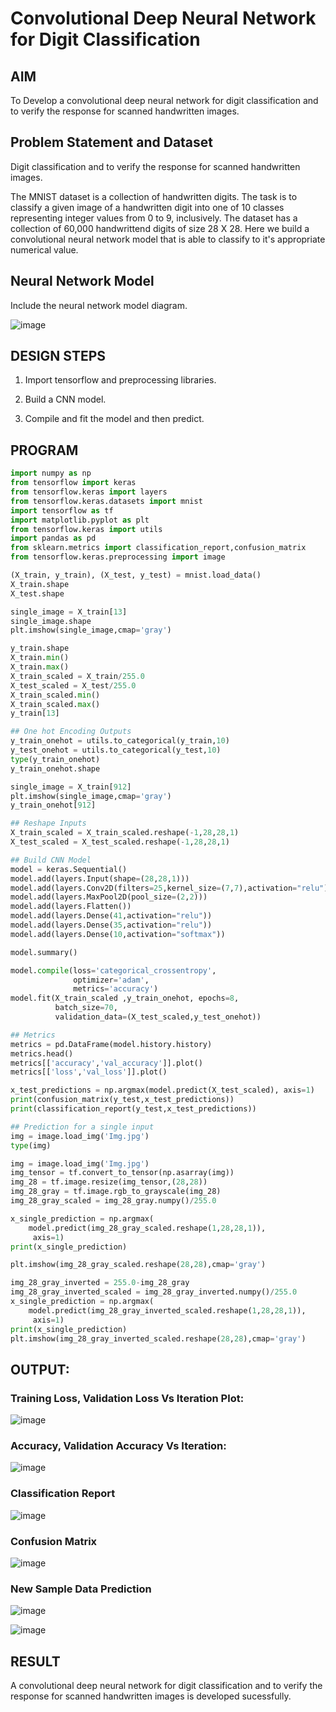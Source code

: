 # Convolutional Deep Neural Network for Digit Classification

## AIM
To Develop a convolutional deep neural network for digit classification and to verify the response for scanned handwritten images.
## Problem Statement and Dataset

Digit classification and to verify the response for scanned handwritten images.

The MNIST dataset is a collection of handwritten digits. The task is to classify a given image of a handwritten digit into one of 10 classes representing integer values from 0 to 9, inclusively. The dataset has a collection of 60,000 handwrittend digits of size 28 X 28. Here we build a convolutional neural network model that is able to classify to it's appropriate numerical value.
## Neural Network Model

Include the neural network model diagram.

![image](https://github.com/VaishnaviMariappan/mnist-classification/assets/94169913/963d1dba-b7a1-4f02-b87a-3a370beddf10)

## DESIGN STEPS

1. Import tensorflow and preprocessing libraries.

2. Build a CNN model.

3. Compile and fit the model and then predict.
## PROGRAM
```python
import numpy as np
from tensorflow import keras
from tensorflow.keras import layers
from tensorflow.keras.datasets import mnist
import tensorflow as tf
import matplotlib.pyplot as plt
from tensorflow.keras import utils
import pandas as pd
from sklearn.metrics import classification_report,confusion_matrix
from tensorflow.keras.preprocessing import image

(X_train, y_train), (X_test, y_test) = mnist.load_data()
X_train.shape
X_test.shape

single_image = X_train[13]
single_image.shape
plt.imshow(single_image,cmap='gray')

y_train.shape
X_train.min()
X_train.max()
X_train_scaled = X_train/255.0
X_test_scaled = X_test/255.0
X_train_scaled.min()
X_train_scaled.max()
y_train[13]

## One hot Encoding Outputs
y_train_onehot = utils.to_categorical(y_train,10)
y_test_onehot = utils.to_categorical(y_test,10)
type(y_train_onehot)
y_train_onehot.shape

single_image = X_train[912]
plt.imshow(single_image,cmap='gray')
y_train_onehot[912]

## Reshape Inputs
X_train_scaled = X_train_scaled.reshape(-1,28,28,1)
X_test_scaled = X_test_scaled.reshape(-1,28,28,1)

## Build CNN Model
model = keras.Sequential()
model.add(layers.Input(shape=(28,28,1)))
model.add(layers.Conv2D(filters=25,kernel_size=(7,7),activation="relu"))
model.add(layers.MaxPool2D(pool_size=(2,2)))
model.add(layers.Flatten())
model.add(layers.Dense(41,activation="relu"))
model.add(layers.Dense(35,activation="relu"))
model.add(layers.Dense(10,activation="softmax"))

model.summary()

model.compile(loss='categorical_crossentropy',
              optimizer='adam',
              metrics='accuracy')
model.fit(X_train_scaled ,y_train_onehot, epochs=8,
          batch_size=70,
          validation_data=(X_test_scaled,y_test_onehot))

## Metrics
metrics = pd.DataFrame(model.history.history)
metrics.head()
metrics[['accuracy','val_accuracy']].plot()
metrics[['loss','val_loss']].plot()

x_test_predictions = np.argmax(model.predict(X_test_scaled), axis=1)
print(confusion_matrix(y_test,x_test_predictions))
print(classification_report(y_test,x_test_predictions))

## Prediction for a single input
img = image.load_img('Img.jpg')
type(img)

img = image.load_img('Img.jpg')
img_tensor = tf.convert_to_tensor(np.asarray(img))
img_28 = tf.image.resize(img_tensor,(28,28))
img_28_gray = tf.image.rgb_to_grayscale(img_28)
img_28_gray_scaled = img_28_gray.numpy()/255.0

x_single_prediction = np.argmax(
    model.predict(img_28_gray_scaled.reshape(1,28,28,1)),
     axis=1)
print(x_single_prediction)

plt.imshow(img_28_gray_scaled.reshape(28,28),cmap='gray')

img_28_gray_inverted = 255.0-img_28_gray
img_28_gray_inverted_scaled = img_28_gray_inverted.numpy()/255.0
x_single_prediction = np.argmax(
    model.predict(img_28_gray_inverted_scaled.reshape(1,28,28,1)),
     axis=1)
print(x_single_prediction)
plt.imshow(img_28_gray_inverted_scaled.reshape(28,28),cmap='gray')
```

## OUTPUT:

### Training Loss, Validation Loss Vs Iteration Plot:
![image](https://github.com/VaishnaviMariappan/mnist-classification/assets/94169913/e4e1039a-6bfc-403e-9acd-bf171ba7f27a)


### Accuracy, Validation Accuracy Vs Iteration:
![image](https://github.com/VaishnaviMariappan/mnist-classification/assets/94169913/02552989-7820-4359-b7f8-ecedccef2985)


### Classification Report
![image](https://github.com/VaishnaviMariappan/mnist-classification/assets/94169913/a9814a8d-4a4e-4c00-884c-401b49a5ed57)



### Confusion Matrix
![image](https://github.com/VaishnaviMariappan/mnist-classification/assets/94169913/cd8b5229-3dbb-44b4-a2b3-59072628cfe1)



### New Sample Data Prediction
![image](https://github.com/VaishnaviMariappan/mnist-classification/assets/94169913/415ebdda-c60d-49a4-b1c9-82113b4d722c)



![image](https://github.com/VaishnaviMariappan/mnist-classification/assets/94169913/e49cc428-da5d-42be-a168-cbd5eb20d965)


## RESULT

A convolutional deep neural network for digit classification and to verify the response for scanned handwritten images is developed sucessfully.
